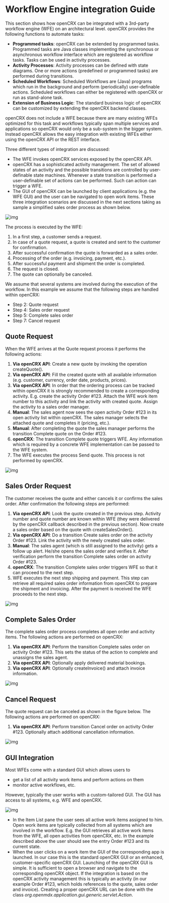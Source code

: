# Workflow Engine integration Guide #

This section shows how openCRX can be integrated with a 3rd-party workflow engine (WFE) 
on an architectural level. openCRX provides the following functions to automate
tasks:

* __Programmed tasks__: openCRX can be extended by programmed tasks. Programmed
  tasks are Java classes implementing the synchronous or asynchronous workflow interface
  which are registered as workflow tasks. Tasks can be used in activity processes.
* __Activity Processes__: Activity processes can be defined with state diagrams. 
  One or more actions (predefined or programmed tasks) are performed during transitions.
* __Scheduled Workflows__: Scheduled Workflows are (Java) programs which run in the
  background and perform (periodically) user-definable actions. Scheduled workflows 
  can either be registered with openCRX or run as stand-alone task.
* __Extension of Business Logic__: The standard business logic of openCRX can
  be customized by extending the openCRX backend classes. 

openCRX does not include a WFE because there are many existing WFEs optimized for
this task and workflows typically span multiple services and applications so openCRX
would only be a sub-system in the bigger system. Instead openCRX allows the easy 
integration with existing WFEs either using the openCRX API or the REST interface. 

Three different types of integration are discussed:

* The WFE invokes openCRX services exposed by the openCRX API.
* openCRX has a sophisticated activity management. The set of allowed
  states of an activity and the possible transitions are controlled by user-definable
  state machines. Whenever a state transition is performed a
  user-definable set of actions can be performed. Such can action can trigger a WFE.
* The GUI of openCRX can be launched by client applications (e.g. the WFE
  GUI) and the user can be navigated to open work items.
  These three integration scenarios are discussed in the next sections taking as
  sample a simplified sales order process as shown below.

![img](files/WFE/pic010.png)

The process is executed by the WFE:

1. In a first step, a customer sends a request.
1. In case of a quote request, a quote is created and sent to the customer for confirmation.
1. After successful confirmation the quote is forwarded as a sales order.
1. Processing of the order (e.g. invoicing, payment, etc.).
1. After successful payment and shipment the order is completed.
1. The request is closed.
1. The quote can optionally be canceled.

We assume that several systems are involved during the execution of the workflow. In this example 
we assume that the following steps are handled within openCRX:

* Step 2: Quote request
* Step 4: Sales order request
* Step 5: Complete sales order
* Step 7: Cancel request

## Quote Request ##
When the WFE arrives at the Quote request process it performs the following actions:

1. __Via openCRX API__: Create a new quote by invoking the operation createQuote().
1. __Via openCRX API__: Fill the created quote with all available information (e.g. customer, 
   currency, order date, products, prices).
1. __Via openCRX API__: In order that the ordering process can be tracked within openCRX it 
   is strongly recommended to create a corresponding
   activity. E.g. create the activity Order #123. Attach the WFE work item
   number to this activity and link the activity with created quote. Assign
   the activity to a sales order manager.
1. __Manual__: The sales agent now sees the open activity Order #123 in its
   open activity list within openCRX. The sales manager selects the
   attached quote and completes it (pricing, etc.).
1. __Manual__: After completing the quote the sales manager performs the
   transition Complete quote on the Order #123.
1. __openCRX__: The transition Complete quote triggers WFE. Any information
   which is required by a concrete WFE implementation can be passed to
   the WFE system.
1. The WFE executes the process Send quote. This process is not performed
   by openCRX.

![img](files/WFE/pic020.png)

## Sales Order Request ##
The customer receives the quote and either cancels it or confirms the sales
order. After confirmation the following steps are performed:

1. __Via openCRX API__: Look the quote created in the previous step. Activity
   number and quote number are known within WFE (they were delivered
   by the openCRX callback described in the previous section). Now create a
   sales order based on the quote with createSalesOrder().
1. __Via openCRX API__: Do a transition Create sales order on the activity
   Order #123. Link the activity with the newly created sales order.
1. __Manual__: The sales agent (which is still assigned to the activity) gets a
   follow up alert. He/she opens the sales order and verifies it. After
   verification perform the transition Complete sales order on activity Order #123.
1. __openCRX__: The transition Complete sales order triggers WFE so that it
   can proceed to the next step.
1. WFE executes the next step shipping and payment. This step can retrieve
   all required sales order information from openCRX to prepare the
   shipment and invoicing. After the payment is received the WFE proceeds
   to the next step.

![img](files/WFE/pic030.png)

## Complete Sales Order ##
The complete sales order process completes all open order and
activity items. The following actions are performed on openCRX:

1. __Via openCRX API__: Perform the transition Complete sales order on
   activity Order #123. This sets the status of the action to complete and 
   unassigns the sales agent.
1. __Via openCRX API__: Optionally apply delivered material bookings.
1. __Via openCRX API__: Optionally createInvoice() and attach invoice information.

![img](files/WFE/pic040.png)

## Cancel Request ##
The quote request can be canceled as shown in the figure below. The following actions
are performed on openCRX:

1. __Via openCRX API__: Perform transition Cancel order on activity Order
   #123. Optionally attach additional cancellation information.

![img](files/WFE/pic050.png)

## GUI Integration ##
Most WFEs come with a standard GUI which allows users to

* get a list of all activity work items and perform actions on them
* monitor active workflows, etc.

However, typically the user works with a custom-tailored GUI. The GUI has
access to all systems, e.g. WFE and openCRX.

![img](files/WFE/pic060.png)

* In the Item List pane the user sees all active work items assigned to him.
  Open work items are typically collected from all systems which are involved
  in the workflow. E.g. the GUI retrieves all active work items from the WFE,
  all open activities from openCRX, etc. In the example described above the
  user should see the entry Order #123 and its current state.
* When the user clicks on a work item the GUI of the corresponding app is
  launched. In our case this is the standard openCRX GUI or an enhanced,
  customer-specific openCRX GUI. Launching of the openCRX GUI is simple. It
  is sufficient to open a browser and navigate to the corresponding openCRX
  object. If the integration is based on the openCRX activity management this
  is typically an activity (in our example Order #123, which holds references
  to the quote, sales order and invoice). Creating a proper openCRX URL can
  be done with the class _org.openmdx.application.gui.generic.servlet.Action_.
